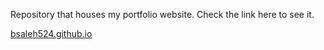 Repository that houses my portfolio website. Check the link here to see it.

[bsaleh524.github.io](bsaleh524.github.io)
